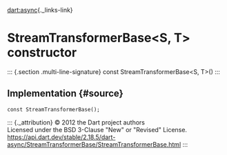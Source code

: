 [dart:async](../../dart-async/dart-async-library){._links-link}

StreamTransformerBase\<S, T\> constructor
=========================================

::: {.section .multi-line-signature}
const StreamTransformerBase\<S, T\>()
:::

Implementation {#source}
--------------

``` {.language-dart data-language="dart"}
const StreamTransformerBase();
```

::: {._attribution}
© 2012 the Dart project authors\
Licensed under the BSD 3-Clause \"New\" or \"Revised\" License.\
<https://api.dart.dev/stable/2.18.5/dart-async/StreamTransformerBase/StreamTransformerBase.html>
:::
